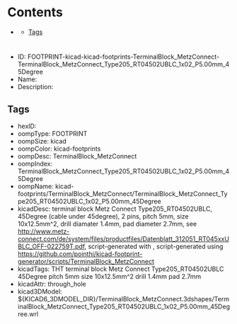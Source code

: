 



Contents
========

* [](#)
	* [Tags](#tags)

# 

- ID: FOOTPRINT-kicad-kicad-footprints-TerminalBlock_MetzConnect-TerminalBlock_MetzConnect_Type205_RT04502UBLC_1x02_P5.00mm_45Degree
- Name: 
- Description: 

## Tags

- hexID: 
- oompType: FOOTPRINT
- oompSize: kicad
- oompColor: kicad-footprints
- oompDesc: TerminalBlock_MetzConnect
- oompIndex: TerminalBlock_MetzConnect_Type205_RT04502UBLC_1x02_P5.00mm_45Degree
- oompName: kicad-footprints/TerminalBlock_MetzConnect/TerminalBlock_MetzConnect_Type205_RT04502UBLC_1x02_P5.00mm_45Degree
- kicadDesc: terminal block Metz Connect Type205_RT04502UBLC, 45Degree (cable under 45degree), 2 pins, pitch 5mm, size 10x12.5mm^2, drill diamater 1.4mm, pad diameter 2.7mm, see http://www.metz-connect.com/de/system/files/productfiles/Datenblatt_312051_RT045xxUBLC_OFF-022759T.pdf, script-generated with , script-generated using https://github.com/pointhi/kicad-footprint-generator/scripts/TerminalBlock_MetzConnect
- kicadTags: THT terminal block Metz Connect Type205_RT04502UBLC 45Degree pitch 5mm size 10x12.5mm^2 drill 1.4mm pad 2.7mm
- kicadAttr: through_hole
- kicad3DModel: ${KICAD6_3DMODEL_DIR}/TerminalBlock_MetzConnect.3dshapes/TerminalBlock_MetzConnect_Type205_RT04502UBLC_1x02_P5.00mm_45Degree.wrl
